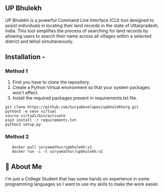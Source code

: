 
## UP Bhulekh
UP Bhulekh is a powerful Command Line Interface (CLI) tool designed to assist individuals in locating their land records in the state of Uttarpradesh, India. This tool simplifies the process of searching for land records by allowing users to search their name across all villages within a selected district and tehsil simultaneously.

## Installation - 
### Method 1

  1. First you have to clone the repository.
  2. Create a Python Virtual environment so that your system packages won't effect.
  3. Install the required packages present in requirements.txt file.
  ```
  git clone https://github.com/SuryaDevelopes/upbhulekhorg.git
  python3 -m venv virtual
  source virtual/bin/activate
  pip3 install -r requirements.txt
  python3 setup.py
```
### Method 2 
```
   docker pull suryamathur/upbhulekh:v1
   docker run -i -t suryamathur/upbhulekh:v1
```

## 🚀 About Me
I'm just a College Student that has some hands on experience in some programming languages so I want to
use my skills to make the work easier.

